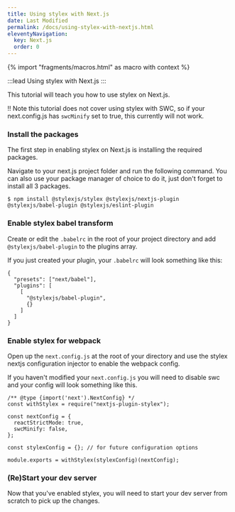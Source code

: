```yaml
---
title: Using stylex with Next.js
date: Last Modified
permalink: /docs/using-stylex-with-nextjs.html
eleventyNavigation:
  key: Next.js
  order: 0
---
```


{% import "fragments/macros.html" as macro with context %}

:::lead
Using stylex with Next.js
:::

This tutorial will teach you how to use stylex on Next.js.

!! Note this tutorial does not cover using stylex with SWC, so if your next.config.js has `swcMinify` set to true, this currently will not work.

### Install the packages

The first step in enabling stylex on Next.js is installing the required packages.

Navigate to your next.js project folder and run the following command. You can also use your package manager of choice to do it, just don't forget to install all 3 packages.

`$ npm install @stylexjs/stylex @stylexjs/nextjs-plugin @stylexjs/babel-plugin @stylexjs/eslint-plugin`

### Enable stylex babel transform

Create or edit the `.babelrc` in the root of your project directory and add `@stylexjs/babel-plugin` to the plugins array.

If you just created your plugin, your `.babelrc` will look something like this:

```
{
  "presets": ["next/babel"],
  "plugins": [
    [
      "@stylexjs/babel-plugin",
      {}
    ]
  ]
}
```

### Enable stylex for webpack

Open up the `next.config.js` at the root of your directory and use the stylex nextjs configuration injector to enable the webpack config.

If you haven't modified your `next.config.js` you will need to disable swc and your config will look something like this.

```
/** @type {import('next').NextConfig} */
const withStylex = require("nextjs-plugin-stylex");

const nextConfig = {
  reactStrictMode: true,
  swcMinify: false,
};

const stylexConfig = {}; // for future configuration options

module.exports = withStylex(stylexConfig)(nextConfig);
```

### (Re)Start your dev server

Now that you've enabled stylex, you will need to start your dev server from scratch to pick up the changes.

